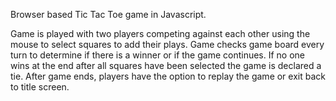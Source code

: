 Browser based Tic Tac Toe game in Javascript. 

Game is played with two players competing against each other using the mouse to select squares to add their plays. Game checks game board every turn to determine if there is a winner or if the game continues. If no one wins at the end after all squares have been selected the game is declared a tie. After game ends, players have the option to replay the game or exit back to title screen.

